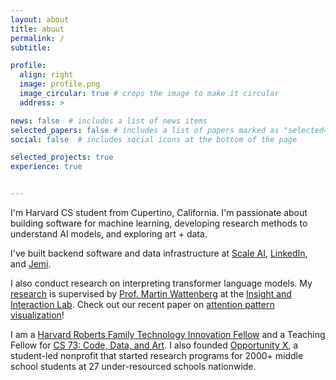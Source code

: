 ```yaml
---
layout: about
title: about
permalink: /
subtitle: 

profile:
  align: right
  image: profile.png
  image_circular: true # crops the image to make it circular
  address: >

news: false  # includes a list of news items
selected_papers: false # includes a list of papers marked as "selected={true}"
social: false  # includes social icons at the bottom of the page

selected_projects: true
experience: true


---
```


<!-- <h3> about </h3> -->

I'm Harvard CS student from Cupertino, California. I'm passionate about building software for machine learning, developing research methods to understand AI models, and exploring art + data.

I've built backend software and data infrastructure at [Scale AI](scale.com), [LinkedIn](linkedin.com), and [Jemi](https://jemi.so/). 

I also conduct research on interpreting transformer language models. My [research](https://chenxcynthia.github.io/projects/attention/) is supervised by [Prof. Martin Wattenberg](https://www.bewitched.com/) at the [Insight and Interaction Lab](https://insight.seas.harvard.edu). Check out our recent paper on [attention pattern visualization](https://arxiv.org/pdf/2305.03210.pdf)!

I am a [Harvard Roberts Family Technology Innovation Fellow](https://www.hbs.edu/mba/roberts-family-fellows/Pages/default.aspx) and a Teaching Fellow for [CS 73: Code, Data, and Art](https://wattenberg.github.io/cs73/). I also founded [Opportunity X](https://opportunityx.org/), a student-led nonprofit that started research programs for 2000+ middle school students at 27 under-resourced schools nationwide.

<!-- What I've worked on:
- Developing software at [Scale AI](scale.com), [Hudson River Trading](https://www.hudsonrivertrading.com/), and [LinkedIn](linkedin.com). 
- Investigating the inner workings of transformer language models. My [research]() is supervised by [Prof. Martin Wattenberg](https://www.bewitched.com/) at the [Insight and Interaction Lab](https://insight.seas.harvard.edu). Check out our paper on [attention pattern visualization](!
- Creating [artistic data visualizations](https://chenxcynthia.github.io/projects/) by using data as an artistic medium.
- Founding [Opportunity X](https://opportunityx.org/), a student-led nonprofit that has created research programs at 27 under-resourced schools for 2000+ middle school students nationwide. 

At Harvard, I am a [Roberts Family Technology Innovation Fellow](https://www.hbs.edu/mba/roberts-family-fellows/Pages/default.aspx) and a Teaching Fellow for [CS 73](https://wattenberg.github.io/cs73/), a course on generative and data-driven artwork. I also enjoy playing volleyball on the women's club team and organizing events within the Harvard startup community.  -->
